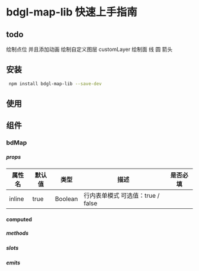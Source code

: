 # bdgl-map-lib 快速上手指南

## todo

绘制点位 并且添加动画
绘制自定义图层 customLayer
绘制面 线 圆 箭头

## 安装

```bash
 npm install bdgl-map-lib --save-dev
```

## 使用

## 组件

### bdMap

##### props

| 属性名    | 默认值  | 类型      | 描述                      | 是否必填 |
|--------|------|---------|-------------------------|------|   
| inline | true | Boolean | 行内表单模式 可选值：true / false |      |

#### computed

##### methods

##### slots

##### emits



